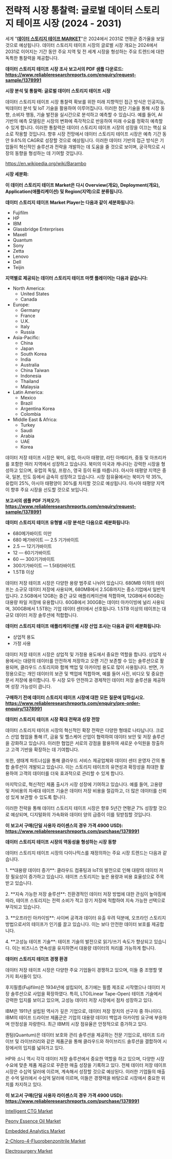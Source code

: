 <p><h1>전략적 시장 통찰력: 글로벌 데이터 스토리지 테이프 시장 (2024 - 2031)</h1></p><p>세계 "<strong><a href="https://www.reliableresearchreports.com/data-storage-tape-r1378991">데이터 스토리지 테이프 MARKET</a></strong>"은 2024에서 2031로 연평균 증가율을 보일 것으로 예상됩니다. 데이터 스토리지 테이프 시장의 글로벌 시장 개요는 2024에서 2031로 이어지는 기간 동안 주요 지역 및 전 세계 시장을 형성하는 주요 트렌드에 대한 독특한 통찰력을 제공합니다.</p>
<p><strong>데이터 스토리지 테이프 시장 조사 보고서의 PDF 샘플 다운로드: <a href="https://www.reliableresearchreports.com/enquiry/request-sample/1378991">https://www.reliableresearchreports.com/enquiry/request-sample/1378991</a></strong></p>
<p><strong>시장 분석 및 통찰력: 글로벌 데이터 스토리지 테이프 시장</strong></p>
<p><p>데이터 스토리지 테이프 시장 통찰력 확보를 위한 미래 지향적인 접근 방식은 인공지능, 빅데이터 분석 및 IoT 기술을 활용하여 이루어집니다. 이러한 첨단 기술을 통해 시장 동향, 소비자 행동, 기술 발전을 실시간으로 분석하고 예측할 수 있습니다. 예를 들어, AI 기반의 예측 모델링은 시장의 변화에 즉각적으로 반응하여 미래 수요를 정확히 예측할 수 있게 합니다. 이러한 통찰력은 데이터 스토리지 테이프 시장의 성장을 이끄는 핵심 요소로 작용할 것입니다. 향후 시장 전망에서 데이터 스토리지 테이프 시장은 예측 기간 동안 9.6%의 CAGR로 성장할 것으로 예상됩니다. 이러한 데이터 기반의 접근 방식은 기업들이 혁신적인 솔루션과 전략을 개발하는 데 도움을 줄 것으로 보이며, 궁극적으로 시장의 동향을 형성하는 데 기여할 것입니다.</p></p>
<p><a href="%7CAUTHORITHY_DOMAIN_URL%7C">https://en.wikipedia.org/wiki/Barambo</a></p>
<p><strong>시장 세분화:</strong></p>
<p><strong>이 데이터 스토리지 테이프 Market은 다시 Overview(개요), Deployment(개요), Application(애플리케이션) 및 Region(지역)으로 분류됩니다.</strong></p>
<p><strong>데이터 스토리지 테이프 Market Player는 다음과 같이 세분화됩니다:</strong></p>
<p><ul><li>Fujifilm</li><li>HP</li><li>IBM</li><li>Glassbridge Enterprises</li><li>Maxell</li><li>Quantum</li><li>Sony</li><li>Zetta</li><li>Lenovo</li><li>Dell</li><li>Teijin</li></ul></p>
<p><strong>지역별로 제공되는 데이터 스토리지 테이프 마켓 플레이어는 다음과 같습니다:</strong></p>
<p><ul>
    <li>
        North America:
        <ul>
            <li>United States</li>
            <li>Canada</li>
        </ul>
    </li>
    <li>
        Europe:
        <ul>
            <li>Germany</li>
            <li>France</li>
            <li>U.K.</li>
            <li>Italy</li>
            <li>Russia</li>
        </ul>
    </li>
    <li>
        Asia-Pacific:
        <ul>
            <li>China</li>
            <li>Japan</li>
            <li>South Korea</li>
            <li>India</li>
            <li>Australia</li>
            <li>China Taiwan</li>
            <li>Indonesia</li>
            <li>Thailand</li>
            <li>Malaysia</li>
        </ul>
    </li>
    <li>
        Latin America:
        <ul>
            <li>Mexico</li>
            <li>Brazil</li>
            <li>Argentina Korea</li>
            <li>Colombia</li>
        </ul>
    </li>
    <li>
        Middle East & Africa:
        <ul>
            <li>Turkey</li>
            <li>Saudi</li>
            <li>Arabia</li>
            <li>UAE</li>
            <li>Korea</li>
        </ul>
    </li>
    </ul></p>
<p><p>데이터 저장 테이프 시장은 북미, 유럽, 아시아 태평양, 라틴 아메리카, 중동 및 아프리카를 포함한 여러 지역에서 성장하고 있습니다. 북미의 미국과 캐나다는 강력한 시장을 형성하고 있으며, 유럽의 독일, 프랑스, 영국 등이 뒤를 따릅니다. 아시아 태평양 지역은 중국, 일본, 인도 등에서 급속히 성장하고 있습니다. 시장 점유율에서는 북미가 약 35%, 유럽이 25%, 아시아 태평양이 30%를 차지할 것으로 예상됩니다. 아시아 태평양 지역이 향후 주요 시장을 선도할 것으로 보입니다.</p></p>
<p><strong>보고서의 샘플 PDF 가져오기: <a href="https://www.reliableresearchreports.com/enquiry/request-sample/1378991">https://www.reliableresearchreports.com/enquiry/request-sample/1378991</a></strong></p>
<p><strong>데이터 스토리지 테이프 유형별 시장 분석은 다음으로 세분화됩니다:</strong></p>
<p><ul><li>680메가바이트 미만</li><li>680 메가바이트 — 2.5 기가바이트</li><li>2.5 — 12기가바이트</li><li>12 — 60기가바이트</li><li>60 — 300기가바이트</li><li>300기가바이트 — 1.5테라바이트</li><li>1.5TB 이상</li></ul></p>
<p><p>데이터 저장 테이프 시장은 다양한 용량 범주로 나뉘어 있습니다. 680MB 이하의 테이프는 소규모 데이터 저장에 사용되며, 680MB에서 2.5GB까지는 중소기업에서 일반적입니다. 2.5GB에서 12GB는 중간 규모 애플리케이션에 적합하며, 12GB에서 60GB는 대용량 파일 저장에 유용합니다. 60GB에서 300GB는 데이터 아카이빙에 널리 사용되며, 300GB에서 1.5TB는 기업 데이터 센터에서 선호됩니다. 1.5TB 이상의 테이프는 대규모 데이터 저장 솔루션에 적합합니다.</p></p>
<p><strong>데이터 스토리지 테이프 애플리케이션별 시장 산업 조사는 다음과 같이 세분화됩니다:</strong></p>
<p><ul><li>상업적 용도</li><li>가정 사용</li></ul></p>
<p><p>데이터 저장 테이프 시장은 상업적 및 가정용 용도에서 중요한 역할을 합니다. 상업적 사용에서는 대량의 데이터를 안전하게 저장하고 오랜 기간 보존할 수 있는 솔루션으로 활용되며, 클라우드 스토리지와 함께 백업 및 아카이빙 용도로 많이 사용됩니다. 반면, 가정용으로는 개인 데이터의 보관 및 백업에 적합하며, 예를 들어 사진, 비디오 및 중요한 문서 저장에 용이합니다. 두 시장 모두 안전하고 경제적인 데이터 저장 솔루션을 제공하며 성장 가능성이 큽니다.</p></p>
<p><strong>구매하기 전에 데이터 스토리지 테이프 시장에 대한 모든 질문에 답하십시오. <a href="https://www.reliableresearchreports.com/enquiry/pre-order-enquiry/1378991">https://www.reliableresearchreports.com/enquiry/pre-order-enquiry/1378991</a></strong></p>
<p><strong>데이터 스토리지 테이프 시장 확대 전략과 성장 전망</strong></p>
<p><p>데이터 스토리지 테이프 시장의 혁신적인 확장 전략은 다양한 형태로 나타납니다. 크로스 산업 협업을 통해 IT, 금융 및 헬스케어 산업이 협력하여 데이터 보안 및 저장 솔루션을 강화하고 있습니다. 이러한 협업은 서로의 강점을 활용하여 새로운 수익원을 창출하고 고객 기반을 확장하는 데 기여합니다.</p><p>또한, 생태계 파트너십을 통해 클라우드 서비스 제공업체와 데이터 센터 운영자 간의 통합 솔루션이 개발되고 있습니다. 이는 스토리지 테이프의 유연성과 확장성을 최대한 활용하여 고객의 데이터를 더욱 효과적으로 관리할 수 있게 합니다.</p><p>마지막으로, 혁신적인 제품 출시가 시장 성장에 기여하고 있습니다. 예를 들어, 고용량 및 저비용의 차세대 테이프 기술은 데이터 저장 비용을 절감하고, 더 많은 데이터를 신뢰성 있게 보관할 수 있도록 합니다.</p><p>이러한 전략을 통해 데이터 스토리지 테이프 시장은 향후 5년간 연평균 7% 성장할 것으로 예상되며, 디지털화의 가속화와 데이터 양의 급증이 이를 뒷받침할 것입니다.</p></p>
<p><strong>이 보고서 구매(단일 사용자 라이센스의 경우 가격 4900 USD): <a href="https://www.reliableresearchreports.com/purchase/1378991">https://www.reliableresearchreports.com/purchase/1378991</a></strong></p>
<p><strong>데이터 스토리지 테이프 시장의 역동성을 형성하는 시장 동향</strong></p>
<p><p>데이터 스토리지 테이프 시장의 다이나믹스를 재정의하는 주요 시장 트렌드는 다음과 같습니다.</p><p>1. **대용량 데이터 증가**: 클라우드 컴퓨팅과 IoT의 발전으로 인해 대량의 데이터 저장 필요성이 증가하고 있습니다. 테이프 스토리지는 높은 용량과 비용 효율성으로 주목받고 있습니다.</p><p>2. **지속 가능한 저장 솔루션**: 친환경적인 데이터 저장 방법에 대한 관심이 높아짐에 따라, 테이프 스토리지는 전력 소비가 적고 장기 저장에 적합하여 지속 가능한 선택으로 부각되고 있습니다.</p><p>3. **오프라인 아카이빙**: 사이버 공격과 데이터 유출 우려 덕분에, 오프라인 스토리지 방법으로서의 테이프가 인기를 끌고 있습니다. 이는 보다 안전한 데이터 보호를 제공합니다.</p><p>4. **고성능 테이프 기술**: 테이프 기술의 발전으로 읽기/쓰기 속도가 향상되고 있습니다. 이는 비즈니스 연속성을 유지하면서 대용량 데이터의 처리를 가능하게 합니다.</p></p>
<p><strong>데이터 스토리지 테이프 경쟁 환경</strong></p>
<p><p>데이터 저장 테이프 시장은 다양한 주요 기업들이 경쟁하고 있으며, 이들 중 조명할 몇 가지 회사들이 있다. </p><p>후지필름(Fujifilm)은 1934년에 설립되어, 초기에는 필름 제조로 시작했으나 데이터 저장 솔루션으로 사업을 확장하였다. 특히, LTO(Linear Tape-Open) 테이프 기술에서 강력한 입지를 보이고 있으며, 고성능 데이터 저장 시장에서 점차 성장하고 있다.</p><p>IBM은 1911년 설립된 역사가 깊은 기업으로, 데이터 저장 장치의 선구자 중 하나이다. IBM의 테이프 드라이브 제품군은 기업의 대용량 데이터 백업과 아카이빙 요구에 부응하며 안정성을 자랑한다. 최근 IBM의 시장 점유율은 안정적으로 증가하고 있다.</p><p>퀀텀(Quantum)은 데이터 보호와 관리 솔루션을 제공하는 전문 기업으로, 테이프 드라이브 및 라이브러리와 같은 제품군을 통해 클라우드와 하이브리드 솔루션을 결합하여 시장에서의 입지를 넓혀가고 있다. </p><p>HP와 소니 역시 각각 데이터 저장 솔루션에서 중요한 역할을 하고 있으며, 다양한 시장 수요에 맞춘 제품 제공으로 꾸준한 매출 성장을 기록하고 있다. 전체 데이터 저장 테이프 시장은 수십억 달러에 이르며, 계속해서 성장할 것으로 예상된다. 이러한 기업들의 매출은 수억 달러에서 수십억 달러에 이르며, 이들은 경쟁력을 바탕으로 시장에서 중요한 위치를 차지하고 있다.</p></p>
<p><strong>이 보고서 구매(단일 사용자 라이센스의 경우 가격 4900 USD): <a href="https://www.reliableresearchreports.com/purchase/1378991">https://www.reliableresearchreports.com/purchase/1378991</a></strong></p>
<p><p><a href="https://issuu.com/reportprime-2/docs/intelligent-ctg-market-size-2030.pp_5e240ca61ef259">Intelligent CTG Market</a></p><p><a href="https://www.linkedin.com/pulse/peony-essence-oil-market-evolution-global-trends-regional-v0tae?trackingId=NxH%2FXatBRGG9azP1YBGwpQ%3D%3D">Peony Essence Oil Market</a></p><p><a href="https://medium.com/@theomorar08/embedded-analytics-market-global-market-insights-and-regional-analysis-2024-2031-5e32adb5ab7a">Embedded Analytics Market</a></p><p><a href="https://github.com/gdfhhhj/Market-Research-Report-List-6/blob/main/2-chloro-4-fluorobenzonitrile-market.md">2-Chloro-4-Fluorobenzonitrile Market</a></p><p><a href="https://medium.com/@theomorar08/electrosurgery-market-emerging-trends-and-future-prospects-for-period-from-2024-to-2031-08848785c06b">Electrosurgery Market</a></p></p>